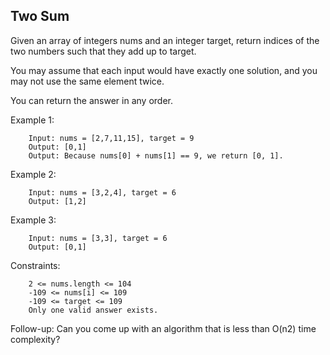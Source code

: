 ## Two Sum

Given an array of integers nums and an integer target, return indices of the two numbers such that they add up to target.

You may assume that each input would have exactly one solution, and you may not use the same element twice.

You can return the answer in any order.

 

Example 1:

        Input: nums = [2,7,11,15], target = 9
        Output: [0,1]
        Output: Because nums[0] + nums[1] == 9, we return [0, 1].

Example 2:

        Input: nums = [3,2,4], target = 6
        Output: [1,2]

Example 3:

        Input: nums = [3,3], target = 6
        Output: [0,1]
 

Constraints:

        2 <= nums.length <= 104
        -109 <= nums[i] <= 109
        -109 <= target <= 109
        Only one valid answer exists.
 

Follow-up: Can you come up with an algorithm that is less than O(n2) time complexity?